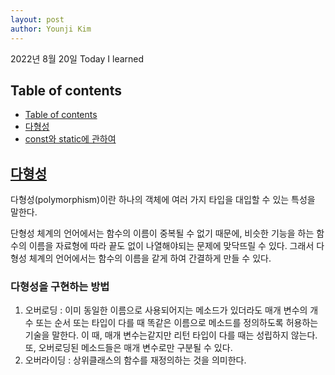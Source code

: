 ```yaml
---
layout: post
author: Younji Kim
---
```


2022년 8월 20일 Today I learned

## Table of contents
- [Table of contents](#table-of-contents)
- [다형성](#다형성)
- [const와 static에 관하여](#const와-static에-관하여)

## [다형성](#다형성)
다형성(polymorphism)이란 하나의 객체에 여러 가지 타입을 대입할 수 있는 특성을 말한다. <br>

단형성 체계의 언어에서는 함수의 이름이 중복될 수 없기 때문에, 비슷한 기능을 하는 함수의 이름을 자료형에 따라 끝도 없이 나열해야되는 문제에 맞닥뜨릴 수 있다. 그래서 다형성 체계의 언어에서는 함수의 이름을 같게 하여 간결하게 만들 수 있다.

### 다형성을 구현하는 방법
1. 오버로딩 : 이미 동일한 이름으로 사용되어지는 메소드가 있더라도 매개 변수의 개수 또는 순서 또는 타입이 다를 때 똑같은 이름으로 메소드를 정의하도록 허용하는 기술을 말한다. 이 때, 매개 변수는같지만 리턴 타입이 다를 때는 성립하지 않는다. 또, 오버로딩된 메소드들은 매개 변수로만 구분될 수 있다.
2. 오버라이딩  : 상위클래스의 함수를 재정의하는 것을 의미한다.